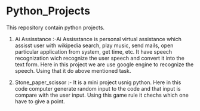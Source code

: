# Python_Projects
This repository contain python projects.
1) Ai Assisstance :-Ai Assisstance is personal virtual assistance which assisst user with wikipedia search, play music, send mails, open particular application from system,
   get time, etc. It have speech recognization wich recognize the user speech and convert it into the text form.
   Here in this project we are use google engine to recognize the speech. Using that it do above mentioned task.

2) Stone_paper_scissor :- It is a mini project usnig python. Here in this code computer generate random input to the code and that input is compare with the user input.
    Using this game rule it chechs which one have to give a point.
